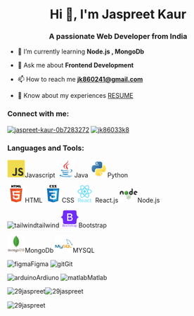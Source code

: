 <h1 align="center">Hi 👋, I'm Jaspreet Kaur</h1>
<h3 align="center">A passionate Web Developer from India</h3>

- 🌱 I’m currently learning **Node.js , MongoDb**

- 💬 Ask me about **Frontend Development**

- 📫 How to reach me **jk860241@gmail.com**

- 📄 Know about my experiences [RESUME](https://drive.google.com/file/d/1Sd1pTwcYUn8q2CAED4w3KBax7JU_0yJZ/view?usp=drivesdk)

<h3 align="left">Connect with me:</h3>
<p align="left">
<a href="https://linkedin.com/in/jaspreet-kaur-0b7283272" target="blank"><img align="center" src="https://raw.githubusercontent.com/rahuldkjain/github-profile-readme-generator/master/src/images/icons/Social/linked-in-alt.svg" alt="jaspreet-kaur-0b7283272" height="30" width="40" /></a>
<a href="https://auth.geeksforgeeks.org/user/jk86033k8" target="blank"><img align="center" src="https://raw.githubusercontent.com/rahuldkjain/github-profile-readme-generator/master/src/images/icons/Social/geeks-for-geeks.svg" alt="jk86033k8" height="30" width="40" /></a>
</p>

<h3 align="left">Languages and Tools:</h3>
<p > 
   <a> <img src="https://raw.githubusercontent.com/devicons/devicon/master/icons/javascript/javascript-original.svg" alt="javascript" width="40" height="40"/>Javascript </a>
 <a> <img src="https://raw.githubusercontent.com/devicons/devicon/master/icons/java/java-original.svg" alt="java" width="40" height="40"/>Java</a>
  <a> <img src="https://raw.githubusercontent.com/devicons/devicon/master/icons/python/python-original.svg" alt="python" width="40" height="40"/>Python </a>
  
  <a> <img src="https://raw.githubusercontent.com/devicons/devicon/master/icons/html5/html5-original-wordmark.svg" alt="html5" width="40" height="40"/>HTML </a>
  <a > <img src="https://raw.githubusercontent.com/devicons/devicon/master/icons/css3/css3-original-wordmark.svg" alt="css3" width="40" height="40"/>CSS </a> 
  <a> <img src="https://raw.githubusercontent.com/devicons/devicon/master/icons/react/react-original-wordmark.svg" alt="react" width="40" height="40"/> React.js</a> 
  <a > <img src="https://raw.githubusercontent.com/devicons/devicon/master/icons/nodejs/nodejs-original-wordmark.svg" alt="nodejs" width="40" height="40"/>Node.js </a> 
  
  <a> <img src="https://www.vectorlogo.zone/logos/tailwindcss/tailwindcss-icon.svg" alt="tailwind" width="40" height="40"/>tailwind</a> 
 <a > <img src="https://raw.githubusercontent.com/devicons/devicon/master/icons/bootstrap/bootstrap-plain-wordmark.svg" alt="bootstrap" width="40" height="40"/>Bootstrap </a> 
 
  <a > <img src="https://raw.githubusercontent.com/devicons/devicon/master/icons/mongodb/mongodb-original-wordmark.svg" alt="mongodb" width="40" height="40"/>MongoDb </a> 
  <a> <img src="https://raw.githubusercontent.com/devicons/devicon/master/icons/mysql/mysql-original-wordmark.svg" alt="mysql" width="40" height="40"/>MYSQL </a>
 
  <a> <img src="https://www.vectorlogo.zone/logos/figma/figma-icon.svg" alt="figma" width="40" height="40"/>Figma</a>
  <a > <img src="https://www.vectorlogo.zone/logos/git-scm/git-scm-icon.svg" alt="git" width="40" height="40"/>Git </a> 
  
  <a> <img src="https://cdn.worldvectorlogo.com/logos/arduino-1.svg" alt="arduino" width="40" height="40"/>Ardiuno </a> 
  <a > <img src="https://upload.wikimedia.org/wikipedia/commons/2/21/Matlab_Logo.png" alt="matlab" width="40" height="40"/>Matlab </a> 
</p>

<p><img align="left" src="https://github-readme-stats.vercel.app/api/top-langs?username=29jaspreet&show_icons=true&locale=en&layout=compact" alt="29jaspreet" /></p>

<p>&nbsp;<img align="left" src="https://github-readme-stats.vercel.app/api?username=29jaspreet&show_icons=true&locale=en" alt="29jaspreet" /></p>

<p><img align="center" src="https://github-readme-streak-stats.herokuapp.com/?user=29jaspreet&" alt="29jaspreet" /></p>

